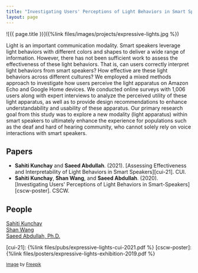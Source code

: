 ```yaml
---
title: "Investigating Users' Perceptions of Light Behaviors in Smart Speakers"
layout: page
---
```


<div class="row">
<div class="col-md-12">
<div class="col-xs-offset-1 col-md-10" markdown="1">
![{{ page.title }}]({%link files/images/projects/expressive-lights.jpg %})
</div>
</div>
</div>

Light is an important communication modality. Smart speakers leverage light behaviors with different colors and shapes to deliver a wide range of information. However, there has not been sufficient work to assess the effectiveness of these light behaviors. That is, can users correctly interpret light behaviors from smart speakers? How effective are these light behaviors across different cultures? We employed a mixed methods approach to investigate how users perceive the light apparatus on Amazon Echo and Google Home devices. We conducted online surveys with 1,006 users along with expert interviews to analyze the perceived utility of these light apparatus, as well as to provide design recommendations to enhance understandability and usability of these apparatus. Our primary research goal from this study was to explore a new modality (light apparatus) within smart speakers to ultimately enhance the experience for populations such as the deaf and hard of hearing community, who cannot solely rely on voice interactions with smart speakers.

## Papers ##

* **Sahiti Kunchay** and **Saeed Abdullah**. (2021).
[Assessing Effectiveness and Interpretability of Light Behaviors in Smart Speakers][cui-21]. CUI.
* **Sahiti Kunchay**, **Shan Wang**, and **Saeed Abdullah**. (2020).
[Investigating Users' Perceptions of Light Behaviors in Smart-Speakers][cscw-poster]. CSCW.

## People ##

[Sahiti Kunchay](https://sahitikunchay.github.io)  
[Shan Wang](https://shanwang61.github.io)  
[Saeed Abdullah, Ph.D.](https://saeedabdullah.com)

[cui-21]: {%link files/pubs/expressive-lights-cui-2021.pdf %}
[cscw-poster]: {%link files/posters/expressive-lights-exhibition-2019.pdf %}

<small><a href="https://www.freepik.com/free-photo/close-up-hands-cutting-carrot_15056535.htm">Image</a> by <a href="https://www.freepik.com/">Freepik</a></small>

